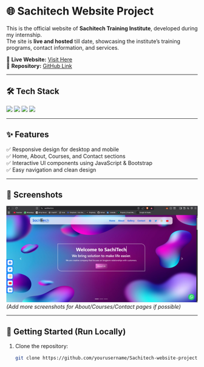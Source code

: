 # 🌐 Sachitech Website Project  

This is the official website of **Sachitech Training Institute**, developed during my internship.  
The site is **live and hosted** till date, showcasing the institute’s training programs, contact information, and services.  

🔗 **Live Website:** [Visit Here](https://www.sachitech.com)  
📂 **Repository:** [GitHub Link](https://github.com/yourusername/Sachitech-website-project)  

---

## 🛠️ Tech Stack

<p align="left">
  <img src="https://img.shields.io/badge/HTML5-E34F26?style=for-the-badge&logo=html5&logoColor=white" />
  <img src="https://img.shields.io/badge/CSS3-1572B6?style=for-the-badge&logo=css3&logoColor=white" />
  <img src="https://img.shields.io/badge/JavaScript-F7DF1E?style=for-the-badge&logo=javascript&logoColor=black" />
  <img src="https://img.shields.io/badge/Bootstrap-563D7C?style=for-the-badge&logo=bootstrap&logoColor=white" />
</p>

---

## ✨ Features
✅ Responsive design for desktop and mobile  
✅ Home, About, Courses, and Contact sections  
✅ Interactive UI components using JavaScript & Bootstrap  
✅ Easy navigation and clean design  

---

## 📸 Screenshots
![Homepage Screenshot](./screenshots/homepage.png)  
*(Add more screenshots for About/Courses/Contact pages if possible)*  

---

## 🚀 Getting Started (Run Locally)

1. Clone the repository:
   ```bash
   git clone https://github.com/yourusername/Sachitech-website-project.git

